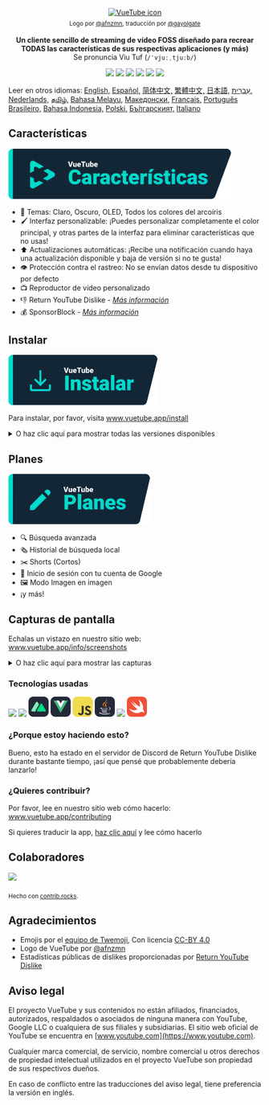 <p align="center">
  <a href="https://vuetube.app/">
    <img src="https://cdn.discordapp.com/attachments/751596360108605500/980418672331988992/VueTube_Dark.svg" alt="VueTube icon" width="500"/>
  </a>
  </br>
  <sub>Logo por <a href="https://github.com/afnzmn">@afnzmn</a>, traducción por <a href="https://github.com/gayolgate">@gayolgate</a></sub>
  </br>
  </br>
<strong>Un cliente sencillo de streaming de vídeo FOSS diseñado para recrear TODAS las características de sus respectivas aplicaciones (y más) </strong>
</br>
Se pronuncia Viu Tuf (<code>/ˈvjuːˌtjuːb/</code>)
</p>

<p align="center">
  <a href="https://github.com/VueTubeApp/VueTube/blob/main/LICENSE" alt="License"><img src="https://img.shields.io/github/license/VueTubeApp/VueTube"></img></a>
  <a href="https://github.com/VueTubeApp/VueTube/actions/workflows/ci.yml" alt="CI"><img src="https://github.com/VueTubeApp/VueTube/actions/workflows/ci.yml/badge.svg"></img></a>
  <a href="https://reddit.com/r/vuetube" alt="Reddit"><img src="https://img.shields.io/reddit/subreddit-subscribers/vuetube?label=r%2FVuetube&logo=reddit&logoColor=white"></img></a>
  <a href="https://t.me/VueTube" alt="Telegram"><img src="https://img.shields.io/endpoint?label=VueTube&url=https%3A%2F%2Ftelegram-badge-4mbpu8e0fit4.runkit.sh%2F%3Furl%3Dhttps%3A%2F%2Ft.me%2FVuetube"></img></a>
  <a href="https://discord.gg/7P8KJrdd5W" alt="Discord"><img src="https://img.shields.io/discord/946587366242533377?label=Discord&style=flat&logo=discord&logoColor=white"></img></a>
  <a href="https://twitter.com/VueTubeApp" alt="Twitter"><img src="https://img.shields.io/twitter/follow/VueTubeApp?label=Follow&style=flat&logo=twitter"></img></a>
</p>

Leer en otros idiomas: [English,](readme.md) [Español,](readme.es.md) [简体中文,](readme.zh-hans.md) [繁體中文,](readme.zh-hant.md) [日本語,](readme.ja.md) [עִברִית,](readme.he.md) [Nederlands,](readme.nl.md) [தமிழ்,](readme.ta.md) [Bahasa Melayu,](readme.ms.md) [Македонски,](readme.mk.md) [Français,](readme.fr.md) [Português Brasileiro,](readme.pt-br.md) [Bahasa Indonesia,](readme.id.md) [Polski,](readme.pl.md) [Бъ̀лгарският,](readme.bg.md) [Italiano](readme.it.md)

## Características

<img src="./resources/readme-es/Features.es.svg" alt="VueTube icon" height="100"/>

- 🎨 Temas: Claro, Oscuro, OLED, Todos los colores del arcoíris
- 🖌️ Interfaz personalizable: ¡Puedes personalizar completamente el color principal, y otras partes de la interfaz para eliminar características que no usas!
- ⬆️ Actualizaciones automáticas: ¡Recibe una notificación cuando haya una actualización disponible y baja de versión si no te gusta!
- 👁️ Protección contra el rastreo: No se envían datos desde tu dispositivo por defecto
- 📺 Reproductor de vídeo personalizado
- 👎 Return YouTube Dislike - [*Más información*](https://returnyoutubedislike.com)
- 💰 SponsorBlock - [*Más información*](https://sponsor.ajay.app)

## Instalar

<img src="./resources/readme-es/Install.es.svg" alt="VueTube icon" height="100"/>

Para instalar, por favor, visita www.vuetube.app/install

<details>
  <summary>O haz clic aquí para mostrar todas las versiones disponibles</summary>
<br />
  
| <a href=https://nightly.link/VueTubeApp/VueTube/workflows/ci/main/android.zip><img id="im" width="200" src=./resources/getunstable.png></a>  | <a href=https://github.com/VueTubeApp/VueTube/releases/download/0.2/VueTube-Canary-June-15-2022.apk><img id="im" width="200" src=./resources/getcanary.png></a> | <a href=https://vuetube.app/install><img id="im" width="200" src=./resources/getstable.png></a>  |
| ------------- | ------------- |  ------------- |
| Un montón de bugs, pero acceso anticipado a funciones | Menos bugs que la inestable, aún así más funciones que la estable | No disponible hasta que la app este más desarrollada |
  
</details>

## Planes

<img src="./resources/readme-es/Plans.es.svg" alt="VueTube icon" height="100"/>

- 🔍 Búsqueda avanzada
- 🗞️ Historial de búsqueda local
- ✂️ Shorts (Cortos)
- 🧑 Inicio de sesión con tu cuenta de Google
- 🖼️ Modo Imagen en imagen
- ¡y más!

## Capturas de pantalla

Echalas un vistazo en nuestro sitio web: www.vuetube.app/info/screenshots

<details>
  <summary> O haz clic aquí para mostrar las capturas </summary>
<br />
  
<img src="https://vuetube.app/wtch.png" width="400">
<img src="https://vuetube.app/stng.png" width="400">
<img src="https://vuetube.app/srch.png" width="400">
     
</details>

### Tecnologías usadas

<a href="https://capacitorjs.com/solution/vue"><img src="https://cdn.discordapp.com/attachments/953538236716814356/955694368742834176/Capacitator-Dark.svg" height=40/></a> <a href="https://vuetifyjs.com/"><img src="https://cdn.discordapp.com/attachments/810799100940255260/973719873467342908/Vuetify-Dark.svg" height=40/></a> <a href="https://nuxtjs.org/"><img src="https://github.com/tandpfun/skill-icons/raw/main/icons/NuxtJS-Dark.svg" height=40/></a> <a href="https://vuejs.org/"><img src="https://github.com/tandpfun/skill-icons/raw/main/icons/VueJS-Dark.svg" height=40/></a> <a href="https://javascript.com/"><img src="https://github.com/tandpfun/skill-icons/raw/main/icons/JavaScript.svg" height=40/></a> <a href="https://java.com/"><img src="https://github.com/tandpfun/skill-icons/raw/main/icons/Java-Dark.svg" height=40/></a> <a href="https://gradle.com/"><img src="https://cdn.discordapp.com/attachments/810799100940255260/955691550560636958/Gradle.svg" height=40/></a> <a href="https://developer.apple.com/swift/"><img src="https://github.com/tandpfun/skill-icons/raw/main/icons/Swift.svg" height=40/></a>

### ¿Porque estoy haciendo esto?

Bueno, esto ha estado en el servidor de Discord de Return YouTube Dislike durante bastante tiempo, ¡así que pensé que probablemente debería lanzarlo!

### ¿Quieres contribuir?

Por favor, lee en nuestro sitio web cómo hacerlo: www.vuetube.app/contributing

Si quieres traducir la app, [haz clic aquí](/NUXT/plugins/languages) y lee cómo hacerlo

## Colaboradores

<a href="https://github.com/VueTubeApp/VueTube/graphs/contributors">
  <img src="https://contrib.rocks/image?repo=VueTubeApp/VueTube" />
</a>

<sub>Hecho con [contrib.rocks](https://contrib.rocks). </sub>

## Agradecimientos

- Emojis por el [equipo de Twemoji](https://twemoji.twitter.com/), Con licencia [CC-BY 4.0](https://creativecommons.org/licenses/by/4.0/)
- Logo de VueTube por [@afnzmn](https://github.com/afnzmn)
- Estadísticas públicas de dislikes proporcionadas por [Return YouTube Dislike](https://returnyoutubedislike.com)

## Aviso legal

El proyecto VueTube y sus contenidos no están afiliados, financiados, autorizados, respaldados o asociados de ninguna manera con YouTube, Google LLC o cualquiera de sus filiales y subsidiarias. El sitio web oficial de YouTube se encuentra en [www.youtube.com](https://www.youtube.com).

Cualquier marca comercial, de servicio, nombre comercial u otros derechos de propiedad intelectual utilizados en el proyecto VueTube son propiedad de sus respectivos dueños.

En caso de conflicto entre las traducciones del aviso legal, tiene preferencia la versión en inglés.
